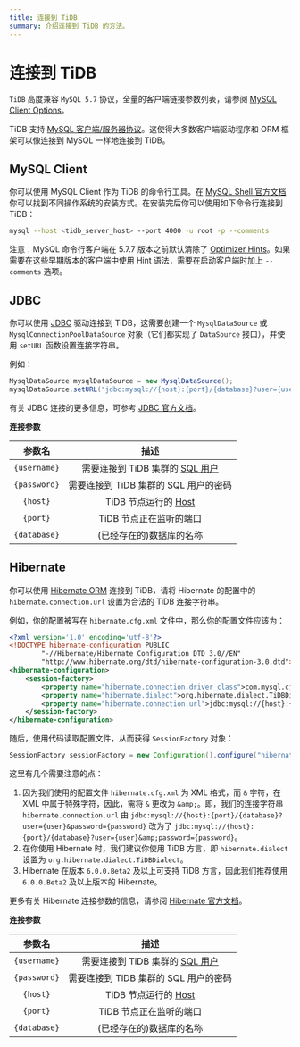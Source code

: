 ```yaml
---
title: 连接到 TiDB
summary: 介绍连接到 TiDB 的方法。
---
```


# 连接到 TiDB

`TiDB` 高度兼容 `MySQL 5.7` 协议，全量的客户端链接参数列表，请参阅 [MySQL Client Options](https://dev.mysql.com/doc/refman/5.7/en/mysql-command-options.html)。

TiDB 支持 [MySQL 客户端/服务器协议](https://dev.mysql.com/doc/internals/en/client-server-protocol.html)。这使得大多数客户端驱动程序和 ORM 框架可以像连接到 MySQL 一样地连接到 TiDB。

## MySQL Client

你可以使用 MySQL Client 作为 TiDB 的命令行工具。在 [MySQL Shell 官方文档](https://dev.mysql.com/doc/mysql-shell/8.0/en/mysql-shell-install.html) 你可以找到不同操作系统的安装方式。在安装完后你可以使用如下命令行连接到 TiDB：

```bash
mysql --host <tidb_server_host> --port 4000 -u root -p --comments
```

注意：MySQL 命令行客户端在 5.7.7 版本之前默认清除了 [Optimizer Hints](https://docs.pingcap.com/zh/tidb/stable/optimizer-hints#optimizer-hints)。如果需要在这些早期版本的客户端中使用 Hint 语法，需要在启动客户端时加上 `--comments` 选项。

## JDBC

你可以使用 [JDBC](https://dev.mysql.com/doc/connector-j/8.0/en/) 驱动连接到 TiDB，这需要创建一个 `MysqlDataSource` 或 `MysqlConnectionPoolDataSource` 对象（它们都实现了 `DataSource` 接口），并使用 `setURL` 函数设置连接字符串。

例如：

```java
MysqlDataSource mysqlDataSource = new MysqlDataSource();
mysqlDataSource.setURL("jdbc:mysql://{host}:{port}/{database}?user={username}&password={password}");
```

有关 JDBC 连接的更多信息，可参考 [JDBC 官方文档](https://dev.mysql.com/doc/connector-j/8.0/en/)。

**连接参数**

|    参数名    |                                                描述                                                |
| :----------: | :------------------------------------------------------------------------------------------------: |
| `{username}` | 需要连接到 TiDB 集群的 [SQL 用户](https://docs.pingcap.com/zh/tidb/stable/user-account-management) |
| `{password}` |                               需要连接到 TiDB 集群的 SQL 用户的密码                                |
|   `{host}`   |               TiDB 节点运行的 [Host](<https://en.wikipedia.org/wiki/Host_(network)>)               |
|   `{port}`   |                                      TiDB 节点正在监听的端口                                       |
| `{database}` |                                      (已经存在的)数据库的名称                                      |

## Hibernate

你可以使用 [Hibernate ORM](https://hibernate.org/orm/) 连接到 TiDB，请将 Hibernate 的配置中的 `hibernate.connection.url` 设置为合法的 TiDB 连接字符串。

例如，你的配置被写在 `hibernate.cfg.xml` 文件中，那么你的配置文件应该为：

```xml
<?xml version='1.0' encoding='utf-8'?>
<!DOCTYPE hibernate-configuration PUBLIC
        "-//Hibernate/Hibernate Configuration DTD 3.0//EN"
        "http://www.hibernate.org/dtd/hibernate-configuration-3.0.dtd">
<hibernate-configuration>
    <session-factory>
        <property name="hibernate.connection.driver_class">com.mysql.cj.jdbc.Driver</property>
        <property name="hibernate.dialect">org.hibernate.dialect.TiDBDialect</property>
        <property name="hibernate.connection.url">jdbc:mysql://{host}:{port}/{database}?user={user}&amp;password={password}</property>
    </session-factory>
</hibernate-configuration>
```

随后，使用代码读取配置文件，从而获得 `SessionFactory` 对象：

```java
SessionFactory sessionFactory = new Configuration().configure("hibernate.cfg.xml").buildSessionFactory();
```

这里有几个需要注意的点：

1. 因为我们使用的配置文件 `hibernate.cfg.xml` 为 XML 格式，而 `&` 字符，在 XML 中属于特殊字符，因此，需将 `&` 更改为 `&amp;`。即，我们的连接字符串 `hibernate.connection.url` 由 `jdbc:mysql://{host}:{port}/{database}?user={user}&password={password}` 改为了 `jdbc:mysql://{host}:{port}/{database}?user={user}&amp;password={password}`。
2. 在你使用 Hibernate 时，我们建议你使用 TiDB 方言，即 `hibernate.dialect` 设置为 `org.hibernate.dialect.TiDBDialect`。
3. Hibernate 在版本 `6.0.0.Beta2` 及以上可支持 TiDB 方言，因此我们推荐使用 `6.0.0.Beta2` 及以上版本的 Hibernate。

更多有关 Hibernate 连接参数的信息，请参阅 [Hibernate 官方文档](https://hibernate.org/orm/documentation)。

**连接参数**

|    参数名    |                                                描述                                                |
| :----------: | :------------------------------------------------------------------------------------------------: |
| `{username}` | 需要连接到 TiDB 集群的 [SQL 用户](https://docs.pingcap.com/zh/tidb/stable/user-account-management) |
| `{password}` |                               需要连接到 TiDB 集群的 SQL 用户的密码                                |
|   `{host}`   |               TiDB 节点运行的 [Host](<https://en.wikipedia.org/wiki/Host_(network)>)               |
|   `{port}`   |                                      TiDB 节点正在监听的端口                                       |
| `{database}` |                                      (已经存在的)数据库的名称                                      |
